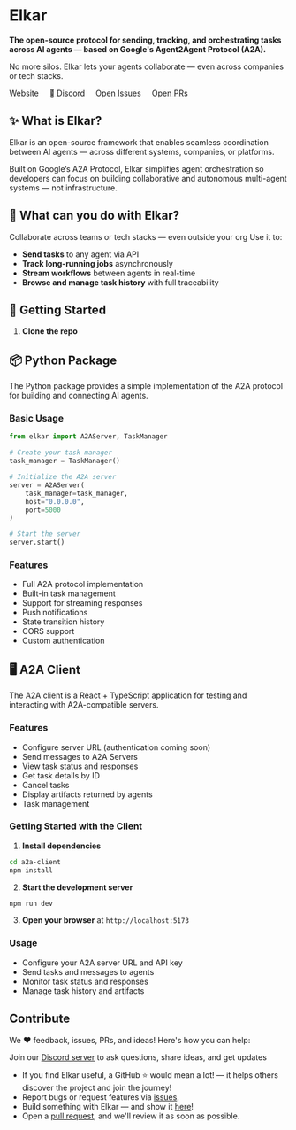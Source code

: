 # Elkar

**The open-source protocol for sending, tracking, and orchestrating tasks across AI agents  — based on Google's Agent2Agent Protocol (A2A).**


No more silos. Elkar lets your agents collaborate — even across companies or tech stacks.

[Website](http://elkar.co) &nbsp;&nbsp;&nbsp; [💬 Discord](https://discord.gg/f5Znhcvm) &nbsp;&nbsp;&nbsp; [Open Issues](https://github.com/elkar-ai/elkar/issues) &nbsp;&nbsp;&nbsp; [Open PRs](https://github.com/elkar-ai/elkar/pulls)

## ✨ What is Elkar?

Elkar is an open-source framework that enables seamless coordination between AI agents — across different systems, companies, or platforms.

Built on Google’s A2A Protocol, Elkar simplifies agent orchestration so developers can focus on building collaborative and autonomous multi-agent systems — not infrastructure.

## 🔧 What can you do with Elkar?
Collaborate across teams or tech stacks — even outside your org
Use it to:
- **Send tasks** to any agent via API
- **Track long-running jobs** asynchronously
- **Stream workflows** between agents in real-time
- **Browse and manage task history** with full traceability

## 🧪 Getting Started

1. **Clone the repo**

## 📦 Python Package

The  Python package provides a simple implementation of the A2A protocol for building and connecting AI agents.



### Basic Usage

```python
from elkar import A2AServer, TaskManager

# Create your task manager
task_manager = TaskManager()

# Initialize the A2A server
server = A2AServer(
    task_manager=task_manager,
    host="0.0.0.0",
    port=5000
)

# Start the server
server.start()
```

### Features
- Full A2A protocol implementation
- Built-in task management
- Support for streaming responses
- Push notifications
- State transition history
- CORS support
- Custom authentication

## 🖥️ A2A Client

The A2A client is a React + TypeScript application for testing and interacting with A2A-compatible servers.

### Features
- Configure server URL (authentication coming soon)
- Send messages to A2A Servers
- View task status and responses
- Get task details by ID
- Cancel tasks
- Display artifacts returned by agents
- Task management

### Getting Started with the Client

1. **Install dependencies**
```bash
cd a2a-client
npm install
```

2. **Start the development server**
```bash
npm run dev
```

3. **Open your browser** at `http://localhost:5173`

### Usage
- Configure your A2A server URL and API key
- Send tasks and messages to agents
- Monitor task status and responses
- Manage task history and artifacts


## Contribute

We ❤️ feedback, issues, PRs, and ideas! Here's how you can help:

Join our [Discord server](https://discord.gg/f5Znhcvm) to ask questions, share ideas, and get updates
- If you find Elkar useful, a GitHub ⭐️ would mean a lot! — it helps others discover the project and join the journey!
- Report bugs or request features via [issues](https://github.com/elkar-ai/elkar/issues).
- Build something with Elkar — and show it [here](https://discord.com/channels/1366517666054934589/1366528135730040862)! 
- Open a [pull request](https://github.com/elkar-ai/elkar/pulls), and we'll review it as soon as possible.





